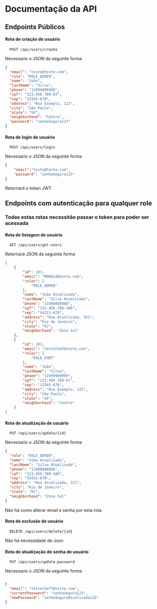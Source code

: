 
# Documentação da API
## Endpoints Públicos

#### Rota de criação de usuário

```http
  POST /api/users/create
```
Necessario o JSON da seguinte forma
```Json
{
  "email": "teste@teste.com",
  "role": "ROLE_ADMIN",
  "name": "João",
  "lastName": "Silva",
  "phone": "11999999999",
  "cpf": "123.456.789-87",
  "cep": "12345-678",
  "address": "Rua Exemplo, 123",
  "city": "São Paulo",
  "state": "SP",
  "neighborhood": "Centro",
  "password": "senhaSegura123"
}

```

#### Rota de login de usuário

```http
  POST /api/users/login
```
Necessario o JSON da seguinte forma
```Json
{
    "email":"teste@teste.com",
    "password": "senhaSegura123"
}
```
Retornará o token JWT

## Endpoints com autenticação para qualquer role
### Todas estas rotas necessitão passar o token para poder ser acessada

#### Rota de listagem de usuário

```http
  GET /api/users/get-users
```
Retornará JSON da seguinte forma
```Json
[
    {
        "id": 103,
        "email": "MODELO@teste.com",
        "roles": [
            "ROLE_ADMIN"
        ],
        "name": "João Atualizado",
        "lastName": "Silva Atualizado",
        "phone": "11988888888",
        "cpf": "123.456.789-180",
        "cep": "54321-678",
        "address": "Rua Atualizada, 321",
        "city": "Rio de Janeiro",
        "state": "RJ",
        "neighborhood": "Zona Sul"
    },
    {
        "id": 203,
        "email": "testechef@teste.com",
        "roles": [
            "ROLE_CHEF"
        ],
        "name": "João",
        "lastName": "Silva",
        "phone": "11999999999",
        "cpf": "123.456.789-87",
        "cep": "12345-678",
        "address": "Rua Exemplo, 123",
        "city": "São Paulo",
        "state": "SP",
        "neighborhood": "Centro"
    }
]

```

#### Rota de atualização de usuário

```http
  PUT /api/users/update/{id}
```
Necessario o JSON da seguinte forma
```Json
{
  "role": "ROLE_ADMIN",
  "name": "João Atualizado",
  "lastName": "Silva Atualizado",
  "phone": "11988888888",
  "cpf": "123.456.789-180",
  "cep": "54321-678",
  "address": "Rua Atualizada, 321",
  "city": "Rio de Janeiro",
  "state": "RJ",
  "neighborhood": "Zona Sul"
}

```
Não há como alterar email e senha por esta rota

#### Rota de exclusão de usuário

```http
  DELETE /api/users/delete/{id}
```
Não há necessidade de Json

#### Rota de atualização de senha de usuário

```http
  PUT /api/users/update-password
```
Necessario o JSON da seguinte forma
```Json

{
  "email": "testecheff@teste.com",
  "currentPassword": "senhaSegura123",
  "newPassword": "senhaSeguraAtualizada123"
}


```
